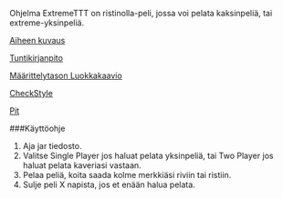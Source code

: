 Ohjelma ExtremeTTT on ristinolla-peli, jossa voi pelata kaksinpeliä, tai extreme-yksinpeliä.

[Aiheen kuvaus](Dokumentaatio/aihemaarittely.md)

[Tuntikirjanpito](Dokumentaatio/tuntikirjanpito.md)

[Määrittelytason Luokkakaavio](Dokumentaatio/Luokkakaavio.png)

[CheckStyle](https://htmlpreview.github.io/?https://github.com/aLahdekorpi/ExtremeTTT/blob/master/Dokumentaatio/checkstyle.html)

[Pit](https://htmlpreview.github.io/?https://github.com/aLahdekorpi/ExtremeTTT/blob/master/Dokumentaatio/pit/201604291435/index.html)

###Käyttöohje
1. Aja jar tiedosto.
2. Valitse Single Player jos haluat pelata yksinpeliä, tai Two Player jos haluat pelata kaveriasi vastaan.
3. Pelaa peliä, koita saada kolme merkkiäsi riviin tai ristiin.
4. Sulje peli X napista, jos et enään halua pelata.
